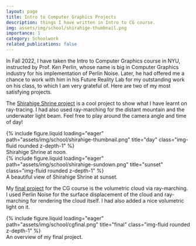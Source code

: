 ```yaml
---
layout: page
title: Intro to Computer Graphics Projects
description: things I have written in Intro to CG course.
img: assets/img/school/shirahige-thumbnail.png
importance: 1
category: Schoolwork
related_publications: false
---
```


In Fall 2022, I have taken the Intro to Computer Graphics course in NYU, instructed by Prof. Ken Perlin, whose name is big in Computer Graphics industry for his implementation of Perlin Noise. Later, he had offered me a chance to work with him in his Future Reality Lab for my outstanding work on his class, to which I am very grateful of. Here are two of my most satisfying projects. 

The [Shirahige Shrine project](https://YushenHu0326.github.io/assets/html/shirahige.html) is a cool project to show what I have learnt on ray-tracing. I had also used ray-marching for the distant mountain and the underwater light beam. Feel free to play around the camera angle and time of day!

<div class="row">
    <div class="col-sm mt-3 mt-md-0">
        {% include figure.liquid loading="eager" path="assets/img/school/shirahige-thumbnail.png" title="day" class="img-fluid rounded z-depth-1" %}
    </div>
</div>
<div class="caption">
    Shirahige Shrine at noon.
</div>

<div class="row">
    <div class="col-sm mt-3 mt-md-0">
        {% include figure.liquid loading="eager" path="assets/img/school/shirahige-sundown.png" title="sunset" class="img-fluid rounded z-depth-1" %}
    </div>
</div>
<div class="caption">
    A beautiful view of Shirahige Shrine at sunset.
</div>

My [final project](https://YushenHu0326.github.io/assets/jupyter/cgfinal.html) for the CG course is the volumetric cloud via ray-marching. I used Perlin Noise for the surface displacement of the cloud and ray-marching for rendering the cloud itself. I had also added a nice volumetric light on it.

<div class="row">
    <div class="col-sm mt-3 mt-md-0">
        {% include figure.liquid loading="eager" path="assets/img/school/cgfinal.png" title="final" class="img-fluid rounded z-depth-1" %}
    </div>
</div>
<div class="caption">
    An overview of my final project.
</div>